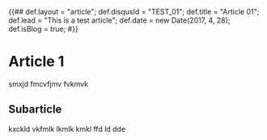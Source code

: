 {{##
    def.layout = "article";
    def.disqusId = "TEST_01";
    def.title = "Article 01";
    def.lead = "This is a test article";
    def.date = new Date(2017, 4, 28);
    def.isBlog = true;
#}}

# Article 1

smxjd fmcvfjmv fvkmvk

## Subarticle

kxckld vkfmlk lkmlk kmkl ffd ld dde